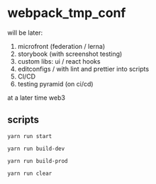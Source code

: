 # webpack_tmp_conf

will be later:

1. microfront (federation / lerna)
2. storybook (with screenshot testing)
3. custom libs: ui / react hooks
4. editconfigs / with lint and prettier into scripts
5. CI/CD
6. testing pyramid (on ci/cd)

at a later time web3

## scripts

```shell
yarn run start
```

```shell
yarn run build-dev
```

```shell
yarn run build-prod
```

```shell
yarn run clear
```

